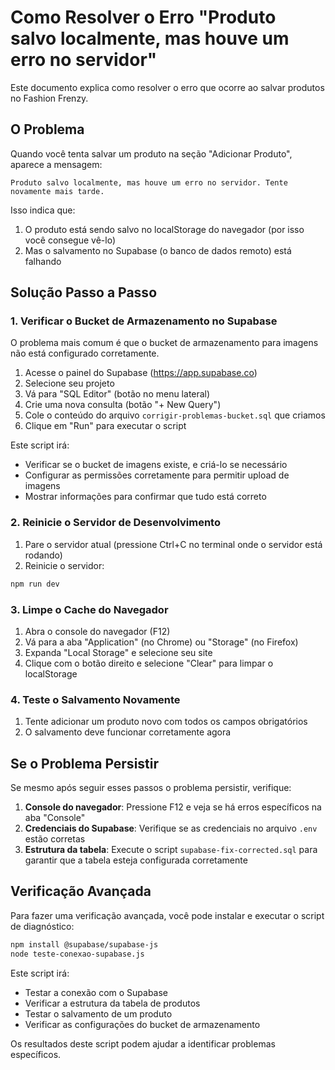# Como Resolver o Erro "Produto salvo localmente, mas houve um erro no servidor"

Este documento explica como resolver o erro que ocorre ao salvar produtos no Fashion Frenzy.

## O Problema

Quando você tenta salvar um produto na seção "Adicionar Produto", aparece a mensagem:
```
Produto salvo localmente, mas houve um erro no servidor. Tente novamente mais tarde.
```

Isso indica que:
1. O produto está sendo salvo no localStorage do navegador (por isso você consegue vê-lo)
2. Mas o salvamento no Supabase (o banco de dados remoto) está falhando

## Solução Passo a Passo

### 1. Verificar o Bucket de Armazenamento no Supabase

O problema mais comum é que o bucket de armazenamento para imagens não está configurado corretamente.

1. Acesse o painel do Supabase (https://app.supabase.co)
2. Selecione seu projeto
3. Vá para "SQL Editor" (botão no menu lateral)
4. Crie uma nova consulta (botão "+ New Query")
5. Cole o conteúdo do arquivo `corrigir-problemas-bucket.sql` que criamos
6. Clique em "Run" para executar o script

Este script irá:
- Verificar se o bucket de imagens existe, e criá-lo se necessário
- Configurar as permissões corretamente para permitir upload de imagens
- Mostrar informações para confirmar que tudo está correto

### 2. Reinicie o Servidor de Desenvolvimento

1. Pare o servidor atual (pressione Ctrl+C no terminal onde o servidor está rodando)
2. Reinicie o servidor:

```bash
npm run dev
```

### 3. Limpe o Cache do Navegador

1. Abra o console do navegador (F12)
2. Vá para a aba "Application" (no Chrome) ou "Storage" (no Firefox)
3. Expanda "Local Storage" e selecione seu site
4. Clique com o botão direito e selecione "Clear" para limpar o localStorage

### 4. Teste o Salvamento Novamente

1. Tente adicionar um produto novo com todos os campos obrigatórios
2. O salvamento deve funcionar corretamente agora

## Se o Problema Persistir

Se mesmo após seguir esses passos o problema persistir, verifique:

1. **Console do navegador**: Pressione F12 e veja se há erros específicos na aba "Console"
2. **Credenciais do Supabase**: Verifique se as credenciais no arquivo `.env` estão corretas
3. **Estrutura da tabela**: Execute o script `supabase-fix-corrected.sql` para garantir que a tabela esteja configurada corretamente

## Verificação Avançada

Para fazer uma verificação avançada, você pode instalar e executar o script de diagnóstico:

```bash
npm install @supabase/supabase-js
node teste-conexao-supabase.js
```

Este script irá:
- Testar a conexão com o Supabase
- Verificar a estrutura da tabela de produtos
- Testar o salvamento de um produto
- Verificar as configurações do bucket de armazenamento

Os resultados deste script podem ajudar a identificar problemas específicos. 